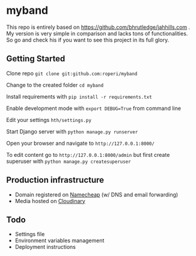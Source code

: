 # myband

This repo is entirely based on https://github.com/bhrutledge/jahhills.com . My
version is very simple in comparison and lacks tons of functionalities. So go and check his if you want to see 
this project in its full glory. 


## Getting Started

Clone repo `git clone git:github.com:roperi/myband`

Change to the created folder `cd myband`

Install requirements with `pip install -r requirements.txt`

Enable development mode with `export DEBUG=True` from command line

Edit your settings `hth/settings.py` 

Start Django server with `python manage.py runserver` 

Open your browser and navigate to `http://127.0.0.1:8000/`

To edit content go to `http://127.0.0.1:8000/admin` but first create superuser 
with `python manage.py createsuperuser`

## Production infrastructure

- Domain registered on [Namecheap](https://www.namecheap.com/) (w/ DNS and email forwarding)
- Media hosted on [Cloudinary](https://cloudinary.com/)

## Todo 
- Settings file
- Environment variables management
- Deployment instructions
